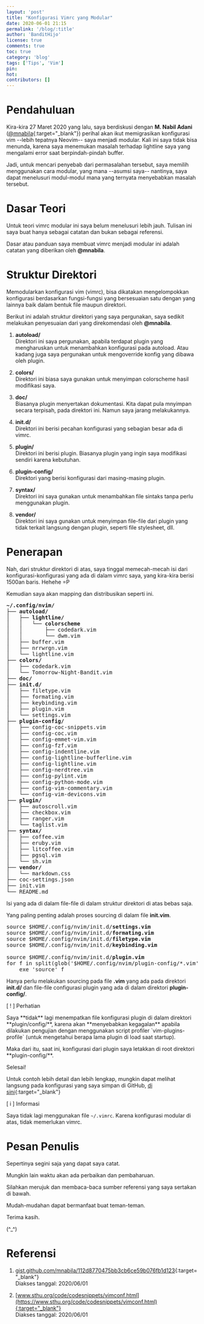 ```yaml
---
layout: 'post'
title: "Konfigurasi Vimrc yang Modular"
date: 2020-06-01 21:15
permalink: '/blog/:title'
author: 'BanditHijo'
license: true
comments: true
toc: true
category: 'blog'
tags: ['Tips', 'Vim']
pin:
hot:
contributors: []
---
```


<!-- BANNER OF THE POST -->
<!-- <img class="post&#45;body&#45;img" src="{{ site.lazyload.logo_blank_banner }}" data&#45;echo="#" alt="banner"> -->

# Pendahuluan

Kira-kira 27 Maret 2020 yang lalu, saya berdiskusi dengan **M. Nabil Adani** ([@mnabila](https://t.me/mnabila){:target="_blank"}) perihal akan ikut memigrasikan konfigurasi vim --lebih tepatnya Neovim-- saya menjadi modular. Kali ini saya tidak bisa menunda, karena saya menemukan masalah terhadap lightline saya yang mengalami error saat berpindah-pindah buffer.

Jadi, untuk mencari penyebab dari permasalahan tersebut, saya memilih menggunakan cara modular, yang mana --asumsi saya-- nantinya, saya dapat menelusuri modul-modul mana yang ternyata menyebabkan masalah tersebut.

# Dasar Teori

Untuk teori vimrc modular ini saya belum menelusuri lebih jauh. Tulisan ini saya buat hanya sebagai catatan dan bukan sebagai referensi.

Dasar atau panduan saya membuat vimrc menjadi modular ini adalah catatan yang diberikan oleh **@mnabila**.

# Struktur Direktori

Memodularkan konfigurasi vim (vimrc), bisa dikatakan mengelompokkan konfigurasi berdasarkan fungsi-fungsi yang bersesuaian satu dengan yang lainnya baik dalam bentuk file maupun direktori.

Berikut ini adalah struktur direktori yang saya pergunakan, saya sedikit melakukan penyesuaian dari yang direkomendasi oleh **@mnabila**.

1. **autoload/**<br>
Direktori ini saya pergunakan, apabila terdapat plugin yang mengharuskan untuk menambahkan konfigurasi pada autoload. Atau kadang juga saya pergunakan untuk mengoverride konfig yang dibawa oleh plugin.

2. **colors/**<br>
Direktori ini biasa saya gunakan untuk menyimpan colorscheme hasil modifikasi saya.

3. **doc/**<br>
Biasanya plugin menyertakan dokumentasi. Kita dapat pula mnyimpan secara terpisah, pada direktori ini. Namun saya jarang melakukannya.

4. **init.d/**<br>
Direktori ini berisi pecahan konfigurasi yang sebagian besar ada di vimrc.

5. **plugin/**<br>
Direktori ini berisi plugin. Biasanya plugin yang ingin saya modifikasi sendiri karena kebutuhan.

6. **plugin-config/**<br>
Direktori yang berisi konfigurasi dari masing-masing plugin.

6. **syntax/**<br>
Direktori ini saya gunakan untuk menambahkan file sintaks tanpa perlu menggunakan plugin.

7. **vendor/**<br>
Direktori ini saya gunakan untuk menyimpan file-file dari plugin yang tidak terkait langsung dengan plugin, seperti file stylesheet, dll.

# Penerapan

Nah, dari struktur direktori di atas, saya tinggal memecah-mecah isi dari konfigurasi-konfigurasi yang ada di dalam vimrc saya, yang kira-kira berisi 1500an baris. Hehehe =P

Kemudian saya akan mapping dan distribusikan seperti ini.

<pre>
<b>~/.config/nvim/</b>
├── <b>autoload/</b>
│   ├── <b>lightline/</b>
│   │   └── <b>colorscheme</b>
│   │       ├── codedark.vim
│   │       └── dwm.vim
│   ├── buffer.vim
│   ├── nrrwrgn.vim
│   └── lightline.vim
├── <b>colors/</b>
│   ├── codedark.vim
│   └── Tomorrow-Night-Bandit.vim
├── <b>doc/</b>
├── <b>init.d/</b>
│   ├── filetype.vim
│   ├── formating.vim
│   ├── keybinding.vim
│   ├── plugin.vim
│   └── settings.vim
├── <b>plugin-config/</b>
│   ├── config-coc-snippets.vim
│   ├── config-coc.vim
│   ├── config-emmet-vim.vim
│   ├── config-fzf.vim
│   ├── config-indentline.vim
│   ├── config-lightline-bufferline.vim
│   ├── config-lightline.vim
│   ├── config-nerdtree.vim
│   ├── config-pylint.vim
│   ├── config-python-mode.vim
│   ├── config-vim-commentary.vim
│   └── config-vim-devicons.vim
├── <b>plugin/</b>
│   ├── autoscroll.vim
│   ├── checkbox.vim
│   ├── ranger.vim
│   └── taglist.vim
├── <b>syntax/</b>
│   ├── coffee.vim
│   ├── eruby.vim
│   ├── litcoffee.vim
│   ├── pgsql.vim
│   └── sh.vim
├── <b>vendor/</b>
│   └── markdown.css
├── coc-settings.json
├── init.vim
└── README.md
</pre>

Isi yang ada di dalam file-file di dalam struktur direktori di atas bebas saja.

Yang paling penting adalah proses sourcing di dalam file **init.vim**.

<pre>
source $HOME/.config/nvim/init.d/<b>settings.vim</b>
source $HOME/.config/nvim/init.d/<b>formating.vim</b>
source $HOME/.config/nvim/init.d/<b>filetype.vim</b>
source $HOME/.config/nvim/init.d/<b>keybinding.vim</b>

source $HOME/.config/nvim/init.d/<b>plugin.vim</b>
for f in split(glob('$HOME/.config/nvim/plugin-config/*.vim'), '\n')
    exe 'source' f
</pre>

Hanya perlu melakukan sourcing pada file **.vim** yang ada pada direktori **init.d/** dan file-file configurasi plugin yang ada di dalam direktori **plugin-config/**.

<!-- PERHATIAN -->
<div class="blockquote-red">
<div class="blockquote-red-title">[ ! ] Perhatian</div>
<p markdown="1">Saya **tidak** lagi menempatkan file konfigurasi plugin di dalam direktori **plugin/config/**, karena akan **menyebabkan kegagalan** apabila dilakukan pengujian dengan menggunakan script profiler `vim-plugins-profile` (untuk mengetahui berapa lama plugin di load saat startup).</p>
<p markdown="1">Maka dari itu, saat ini, konfigurasi dari plugin saya letakkan di root direktori **plugin-config/**.</p>
</div>

Selesai!

Untuk contoh lebih detail dan lebih lengkap, mungkin dapat melihat langsung pada konfigurasi yang saya simpan di GitHub, [di sini](https://github.com/bandithijo/nvimrc){:target="_blank"}

<div class="blockquote-blue">
<div class="blockquote-blue-title">[ i ] Informasi</div>
<p>Saya tidak lagi menggunakan file <code>~/.vimrc</code>. Karena konfigurasi modular di atas, tidak memerlukan vimrc.</p>
</div>

# Pesan Penulis

Sepertinya segini saja yang dapat saya catat.

Mungkin lain waktu akan ada perbaikan dan pembaharuan.

Silahkan merujuk dan membaca-baca sumber referensi yang saya sertakan di bawah.

Mudah-mudahan dapat bermanfaat buat teman-teman.

Terima kasih.

(^_^)



# Referensi

1. [gist.github.com/mnabila/112d8770475bb3cb6ce59b076fb1d123](https://gist.github.com/mnabila/112d8770475bb3cb6ce59b076fb1d123){:target="_blank"}
<br>Diakses tanggal: 2020/06/01

2. [www.sthu.org/code/codesnippets/vimconf.html](https://www.sthu.org/code/codesnippets/vimconf.html){:target="_blank"}
<br>Diakses tanggal: 2020/06/01
